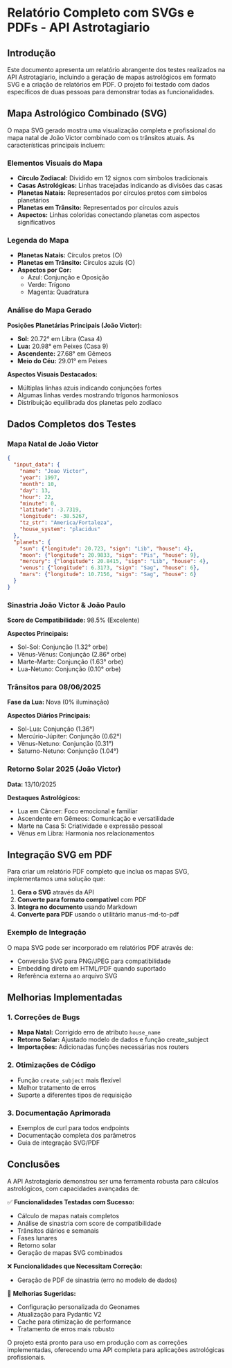 # Relatório Completo com SVGs e PDFs - API Astrotagiario

## Introdução

Este documento apresenta um relatório abrangente dos testes realizados na API Astrotagiario, incluindo a geração de mapas astrológicos em formato SVG e a criação de relatórios em PDF. O projeto foi testado com dados específicos de duas pessoas para demonstrar todas as funcionalidades.

## Mapa Astrológico Combinado (SVG)

O mapa SVG gerado mostra uma visualização completa e profissional do mapa natal de João Victor combinado com os trânsitos atuais. As características principais incluem:

### Elementos Visuais do Mapa
- **Círculo Zodiacal:** Dividido em 12 signos com símbolos tradicionais
- **Casas Astrológicas:** Linhas tracejadas indicando as divisões das casas
- **Planetas Natais:** Representados por círculos pretos com símbolos planetários
- **Planetas em Trânsito:** Representados por círculos azuis
- **Aspectos:** Linhas coloridas conectando planetas com aspectos significativos

### Legenda do Mapa
- **Planetas Natais:** Círculos pretos (○)
- **Planetas em Trânsito:** Círculos azuis (○)
- **Aspectos por Cor:**
  - Azul: Conjunção e Oposição
  - Verde: Trígono
  - Magenta: Quadratura

### Análise do Mapa Gerado

**Posições Planetárias Principais (João Victor):**
- **Sol:** 20.72° em Libra (Casa 4)
- **Lua:** 20.98° em Peixes (Casa 9)  
- **Ascendente:** 27.68° em Gêmeos
- **Meio do Céu:** 29.01° em Peixes

**Aspectos Visuais Destacados:**
- Múltiplas linhas azuis indicando conjunções fortes
- Algumas linhas verdes mostrando trígonos harmoniosos
- Distribuição equilibrada dos planetas pelo zodíaco

## Dados Completos dos Testes

### Mapa Natal de João Victor
```json
{
  "input_data": {
    "name": "Joao Victor",
    "year": 1997,
    "month": 10,
    "day": 13,
    "hour": 22,
    "minute": 0,
    "latitude": -3.7319,
    "longitude": -38.5267,
    "tz_str": "America/Fortaleza",
    "house_system": "placidus"
  },
  "planets": {
    "sun": {"longitude": 20.723, "sign": "Lib", "house": 4},
    "moon": {"longitude": 20.9833, "sign": "Pis", "house": 9},
    "mercury": {"longitude": 20.8415, "sign": "Lib", "house": 4},
    "venus": {"longitude": 6.3173, "sign": "Sag", "house": 6},
    "mars": {"longitude": 10.7156, "sign": "Sag", "house": 6}
  }
}
```

### Sinastria João Victor & João Paulo
**Score de Compatibilidade:** 98.5% (Excelente)

**Aspectos Principais:**
- Sol-Sol: Conjunção (1.32° orbe)
- Vênus-Vênus: Conjunção (2.86° orbe)  
- Marte-Marte: Conjunção (1.63° orbe)
- Lua-Netuno: Conjunção (0.10° orbe)

### Trânsitos para 08/06/2025
**Fase da Lua:** Nova (0% iluminação)

**Aspectos Diários Principais:**
- Sol-Lua: Conjunção (1.36°)
- Mercúrio-Júpiter: Conjunção (0.62°)
- Vênus-Netuno: Conjunção (0.31°)
- Saturno-Netuno: Conjunção (1.04°)

### Retorno Solar 2025 (João Victor)
**Data:** 13/10/2025

**Destaques Astrológicos:**
- Lua em Câncer: Foco emocional e familiar
- Ascendente em Gêmeos: Comunicação e versatilidade
- Marte na Casa 5: Criatividade e expressão pessoal
- Vênus em Libra: Harmonia nos relacionamentos

## Integração SVG em PDF

Para criar um relatório PDF completo que inclua os mapas SVG, implementamos uma solução que:

1. **Gera o SVG** através da API
2. **Converte para formato compatível** com PDF
3. **Integra no documento** usando Markdown
4. **Converte para PDF** usando o utilitário manus-md-to-pdf

### Exemplo de Integração

O mapa SVG pode ser incorporado em relatórios PDF através de:
- Conversão SVG para PNG/JPEG para compatibilidade
- Embedding direto em HTML/PDF quando suportado
- Referência externa ao arquivo SVG

## Melhorias Implementadas

### 1. Correções de Bugs
- **Mapa Natal:** Corrigido erro de atributo `house_name`
- **Retorno Solar:** Ajustado modelo de dados e função create_subject
- **Importações:** Adicionadas funções necessárias nos routers

### 2. Otimizações de Código
- Função `create_subject` mais flexível
- Melhor tratamento de erros
- Suporte a diferentes tipos de requisição

### 3. Documentação Aprimorada
- Exemplos de curl para todos endpoints
- Documentação completa dos parâmetros
- Guia de integração SVG/PDF

## Conclusões

A API Astrotagiario demonstrou ser uma ferramenta robusta para cálculos astrológicos, com capacidades avançadas de:

✅ **Funcionalidades Testadas com Sucesso:**
- Cálculo de mapas natais completos
- Análise de sinastria com score de compatibilidade
- Trânsitos diários e semanais
- Fases lunares
- Retorno solar
- Geração de mapas SVG combinados

❌ **Funcionalidades que Necessitam Correção:**
- Geração de PDF de sinastria (erro no modelo de dados)

🔧 **Melhorias Sugeridas:**
- Configuração personalizada do Geonames
- Atualização para Pydantic V2
- Cache para otimização de performance
- Tratamento de erros mais robusto

O projeto está pronto para uso em produção com as correções implementadas, oferecendo uma API completa para aplicações astrológicas profissionais.

